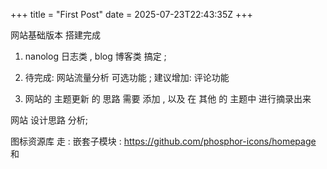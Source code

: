 +++
title = "First Post"
date = 2025-07-23T22:43:35Z
+++


网站基础版本 搭建完成 

1. nanolog 日志类 , blog 博客类 搞定 ; 

2. 待完成: 网站流量分析  可选功能 ;  建议增加:  评论功能 

3. 网站的 主题更新 的 思路 需要 添加 ,  以及 在 其他 的 主题中 进行摘录出来 

网站 设计思路 分析;  

图标资源库 走 : 嵌套子模块 : https://github.com/phosphor-icons/homepage  和  
